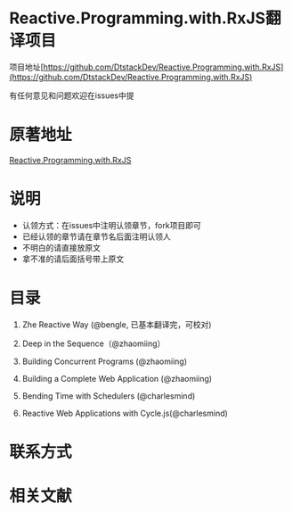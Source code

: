 # Reactive.Programming.with.RxJS翻译项目

项目地址[https://github.com/DtstackDev/Reactive.Programming.with.RxJS](https://github.com/DtstackDev/Reactive.Programming.with.RxJS)

有任何意见和问题欢迎在issues中提

# 原著地址

[Reactive.Programming.with.RxJS](https://media.pragprog.com/titles/smreactjs/reactive.pdf)

# 说明

* 认领方式：在issues中注明认领章节，fork项目即可
* 已经认领的章节请在章节名后面注明认领人
* 不明白的请直接放原文
* 拿不准的请后面括号带上原文

# 目录

1. Zhe Reactive Way (@bengle, 已基本翻译完，可校对)

2. Deep in the Sequence（@zhaomiing）

3. Building Concurrent Programs (@zhaomiing)

4. Building a Complete Web Application (@zhaomiing)

5. Bending Time with Schedulers (@charlesmind)

6. Reactive Web Applications with Cycle.js(@charlesmind)

# 联系方式

# 相关文献
